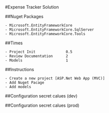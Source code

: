 ﻿#Expense Tracker Solution


##Nuget Packages

	- Microsoft.EntityFrameworkCore
	- Microsoft.EntityFrameworkCore.SqlServer
	- Microsoft.EntityFrameworkCore.Tools


##Times

	- Project Init				0.5
	- Review Documentation		2
	- Models					1

##Instructions

	- Create a new project [ASP.Net Web App (MVC)]
	- Add Nuget Pacage
	- Add models

##Configuration secret calues (dev)

##Configuration secret calues (prod)
